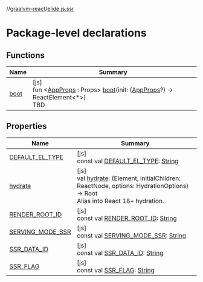 //[graalvm-react](../../index.md)/[elide.js.ssr](index.md)

# Package-level declarations

## Functions

| Name | Summary |
|---|---|
| [boot](boot.md) | [js]<br>fun &lt;[AppProps](boot.md) : Props&gt; [boot](boot.md)(init: ([AppProps](boot.md)?) -&gt; ReactElement&lt;*&gt;)<br>TBD |

## Properties

| Name | Summary |
|---|---|
| [DEFAULT_EL_TYPE](-d-e-f-a-u-l-t_-e-l_-t-y-p-e.md) | [js]<br>const val [DEFAULT_EL_TYPE](-d-e-f-a-u-l-t_-e-l_-t-y-p-e.md): [String](https://kotlinlang.org/api/latest/jvm/stdlib/kotlin/-string/index.html) |
| [hydrate](hydrate.md) | [js]<br>val [hydrate](hydrate.md): (Element, initialChildren: ReactNode, options: HydrationOptions) -&gt; Root<br>Alias into React 18+ hydration. |
| [RENDER_ROOT_ID](-r-e-n-d-e-r_-r-o-o-t_-i-d.md) | [js]<br>const val [RENDER_ROOT_ID](-r-e-n-d-e-r_-r-o-o-t_-i-d.md): [String](https://kotlinlang.org/api/latest/jvm/stdlib/kotlin/-string/index.html) |
| [SERVING_MODE_SSR](-s-e-r-v-i-n-g_-m-o-d-e_-s-s-r.md) | [js]<br>const val [SERVING_MODE_SSR](-s-e-r-v-i-n-g_-m-o-d-e_-s-s-r.md): [String](https://kotlinlang.org/api/latest/jvm/stdlib/kotlin/-string/index.html) |
| [SSR_DATA_ID](-s-s-r_-d-a-t-a_-i-d.md) | [js]<br>const val [SSR_DATA_ID](-s-s-r_-d-a-t-a_-i-d.md): [String](https://kotlinlang.org/api/latest/jvm/stdlib/kotlin/-string/index.html) |
| [SSR_FLAG](-s-s-r_-f-l-a-g.md) | [js]<br>const val [SSR_FLAG](-s-s-r_-f-l-a-g.md): [String](https://kotlinlang.org/api/latest/jvm/stdlib/kotlin/-string/index.html) |
